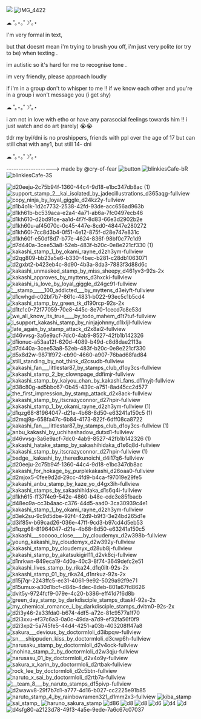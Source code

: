 ![](https://komarev.com/ghpvc/?username=eggisyum&color=blue&style=plastic&label=genjutsu'd)
![IMG_4422]()


☁︎ ˚｡⋆｡˚☽˚｡⋆

I'm very formal in text, 

but that doesnt mean i'm trying to brush you off, i'm just very polite (or try to be) when texting .

 im autistic so it's hard for me to recognise tone .

 im very friendly, please approach loudly 
 
if i'm in a group don't to whisper to me !! if we know each other and you're in a group i won't message you (i get shy)


  ☁︎ ˚｡⋆｡˚☽˚｡⋆

i am not in love with etho or have any parasocial feelings towards him !! i just watch and do art (rarely) 😭😭

tldr my byi/dni is no proshippers, friends with ppl over the age of 17 but can still chat with any1, but still 14- dni

  ☁︎ ˚｡⋆｡˚☽˚｡⋆				

-------------------> made by @cry-of-fear ![button](https://github.com/user-attachments/assets/454cc432-9bf9-4649-906b-0d004d37f4d5)   ![blinkiesCafe-bR](https://github.com/user-attachments/assets/80d86c69-8e02-42e0-8fc3-2ad43693b204)  ![blinkiesCafe-3S](https://github.com/user-attachments/assets/9a93e154-e1b7-4708-b4ed-aac042baae10)

				
![d20eeju-2c75b94f-1360-44c4-9d18-e1bc347db8ac (1)](https://github.com/user-attachments/assets/7440ae67-8238-407c-9299-2a62f0db867a) ![support_stamp_2__kai_isolated_by_jadecillustrations_d365aqg-fullview](https://github.com/user-attachments/assets/32efea84-4b63-4b50-8316-1eb31c8ce2a2) ![copy_ninja_by_loyal_giggle_d24kz2y-fullview](https://github.com/user-attachments/assets/9ad9a2a0-5b35-40b9-9051-7ddc27730a2a) ![d1b4o1k-1d2c7732-2538-42fd-93de-acc656ad963b](https://github.com/user-attachments/assets/088b048c-4dd0-4496-9948-c686943fdab9) ![d1kh61b-bc539aca-e2a4-4a71-ab6a-7fc0497ecb46](https://github.com/user-attachments/assets/ae33f010-de3e-42ea-88d7-7f141e2de3fc) ![d1kh610-d2bd91ce-aa1d-4f7f-8d83-66e3d2902b2e](https://github.com/user-attachments/assets/f1faf079-71ac-411a-bac7-00589686875a) ![d1kh60u-af45070c-0c45-447e-8cd0-48447e280272](https://github.com/user-attachments/assets/49230050-5d7f-4442-aa74-534e2bfe47d2) ![d1kh60l-7cc8d3b4-0f51-4e12-875f-d28e747e831c](https://github.com/user-attachments/assets/11076fdf-2674-42ff-b359-2815c6c0027c) ![d1kh60f-e50df8d7-b77e-4624-836f-98bf0c77c1d9](https://github.com/user-attachments/assets/198c0f16-566c-4c76-80de-994fb15efcf0) ![d7d440a-3cee53a8-52eb-483f-b20c-0e8e221cf330 (1)](https://github.com/user-attachments/assets/af2f2628-5ebe-4ee2-b988-97e110a32482) ![kakashi_stamp_1_by_okami_rayne_d2zh3ym-fullview](https://github.com/user-attachments/assets/82ae013e-8b36-4f24-8036-1ccc311e21cb) ![d2qg809-bb23a5e6-b330-4bec-b281-c28db1063071](https://github.com/user-attachments/assets/6afc7456-291c-43e9-b4bd-f1c4353e3263) ![d2gxbt2-b423eb4c-8d90-4b3a-8da3-7883f3d88d6c](https://github.com/user-attachments/assets/9dcb0391-55f3-49ff-a46e-e4ac8d8fcc7d) ![kakashi_unmasked_stamp_by_miss_sheepy_d461yv3-92s-2x](https://github.com/user-attachments/assets/7b3e55b7-7bd2-44b0-aec9-aab9825f7a7f) ![kakashi_approves_by_myttens_d3hxcki-fullview](https://github.com/user-attachments/assets/4c0ce74f-963d-42c3-81f6-a9222c6e5964) ![kakashi_is_love_by_loyal_giggle_d24gc91-fullview](https://github.com/user-attachments/assets/d31871df-c65a-4436-be84-e811a33f11fe) ![__stamp_____100_addicted___by_myttens_d3eiyft-fullview](https://github.com/user-attachments/assets/bd5c585e-e160-41c4-987f-72d4a6cd7103) ![d1cwhgd-c02bf7b7-861c-4831-b022-93ec5c1b5cd4](https://github.com/user-attachments/assets/c6ebc344-8d95-484f-9c85-9a50832a47e8) ![kakashi_stamp_by_green_tk_d190rcp-92s-2x](https://github.com/user-attachments/assets/0f8f3cf9-ba61-44ad-9bda-7781e4af614c) ![d1tc1c0-72f77059-70e8-445c-8e70-1cecd7c8e53d](https://github.com/user-attachments/assets/83a4179d-fb02-4824-b199-8f92b99e75c3) ![we_all_know_its_true____by_todo_mahem_d1t7tuf-fullview](https://github.com/user-attachments/assets/fd7162eb-cae5-45fc-8d08-8cad9963a3fd) ![i_support_kakashi_stamp_by_ninjajohnny_d1lxljl-fullview](https://github.com/user-attachments/assets/4ec4b0d7-1ed4-428a-8569-0fcc98c876ac) ![late_again_by_stamp_attack_d2x8ai2-fullview](https://github.com/user-attachments/assets/6a43cd81-0955-4096-bb2a-f15ee74f012e) ![d46vvsg-3a6e9acf-7dc0-4ab9-8527-42fb1b142326](https://github.com/user-attachments/assets/83acf7c0-2de1-4c89-9aa4-59e1e4fb131a) ![d1ionuc-a53aa12f-620d-4089-b49d-c8d8dae2113a](https://github.com/user-attachments/assets/985a5d99-ece8-43a1-8618-635e7218ba36) ![d7d440a-3cee53a8-52eb-483f-b20c-0e8e221cf330](https://github.com/user-attachments/assets/7458c36f-14f8-47dc-8dc4-777f2c280fc5) ![d5x8d2w-9871f972-cb90-4660-a907-76bad68fad84](https://github.com/user-attachments/assets/13535f82-4159-4ce4-b5ef-0553f3a80b88) ![still_standing_by_not_think_d2csudb-fullview](https://github.com/user-attachments/assets/725805ba-c062-4cbc-a7cd-fbcc73915af3) ![kakashi_fan___littlestar87_by_stamps_club_d1oy3cs-fullview](https://github.com/user-attachments/assets/3f4ce41b-4c52-448f-a4f7-bf74273964e7) ![kakashi_stamp_2_by_clownpage_ddfimjr-fullview](https://github.com/user-attachments/assets/117a6cb7-b53a-445d-867b-c56c8b69f28a) ![kakashi_stamp_by_kaiyou_chan_by_kakashi_fans_d11nyjt-fullview](https://github.com/user-attachments/assets/92576c29-cb60-47ac-b2ed-e254a7f41a22) ![d38c80g-ad5bbc67-0b45-439c-a751-8ad45cc2d577](https://github.com/user-attachments/assets/f41dfaf8-7510-46cd-a225-5bd89d4aaaf3) ![the_first_impression_by_stamp_attack_d2x8ack-fullview](https://github.com/user-attachments/assets/37a6f120-c816-40b5-9eb0-ce1601ac01f1) ![kakashi_stamp_by_itscrazyconnor_d27hpir-fullview](https://github.com/user-attachments/assets/e65f170f-e219-4d39-82f7-c464080180c2) ![kakashi_stamp_1_by_okami_rayne_d2zh3ym-fullview (1)](https://github.com/user-attachments/assets/ba2013cf-5d1a-4cf9-b00f-60778eba8681) ![d1qzg68-81964047-d21e-4b68-8d50-e63241a150c5 (1)](https://github.com/user-attachments/assets/5f3bc8f5-ed04-4c1e-b7c1-7f1a62977bc7) ![d2mqj9p-658fa47c-6b84-4173-822f-6dff08ca8722](https://github.com/user-attachments/assets/7252aa47-3117-4c07-88f9-0aab0514b77e) ![kakashi_fan___littlestar87_by_stamps_club_d1oy3cs-fullview (1)](https://github.com/user-attachments/assets/9538ca22-31ce-48d6-81d1-9c4d811684c0) ![anbu_kakashi_by_uchihashadow_dutxd1-fullview](https://github.com/user-attachments/assets/3ad47919-bb1d-4bfd-a3eb-8120b088fa8f) ![d46vvsg-3a6e9acf-7dc0-4ab9-8527-42fb1b142326 (1)](https://github.com/user-attachments/assets/88ff25c8-b73c-4558-9708-03845dfc08a9) ![kakashi_hatake_stamp_by_sakashihidaka_d1s6q8d-fullview](https://github.com/user-attachments/assets/dfdcbe62-6909-44db-aabf-21344116ab8f) ![kakashi_stamp_by_itscrazyconnor_d27hpir-fullview (1)](https://github.com/user-attachments/assets/3d8cce93-00ba-4e22-8f3c-e3bab06203fe) ![badge__kakashi_by_theredkunoichi_d4i17q6-fullview](https://github.com/user-attachments/assets/331048e0-3e2f-4d67-ba5a-5423be4fbe8f) ![d20eeju-2c75b94f-1360-44c4-9d18-e1bc347db8ac](https://github.com/user-attachments/assets/fddae489-83c5-4b42-8ef1-ca9a0aad40ca) ![kakashi_for_hokage_by_purplekakashi_d26oaa0-fullview](https://github.com/user-attachments/assets/48941145-2ef5-409d-8d8c-a69fcdb9cc2a) ![d2mjox5-0fee9d2d-29cc-4fd9-b4ca-f97019e29fe5](https://github.com/user-attachments/assets/b28b7b2d-dbc4-4750-9a02-cfbb2b6fd8c7) ![kakashi_anbu_stamp_by_kaze_yo_d4gx3ih-fullview](https://github.com/user-attachments/assets/e1365ffb-27f9-4532-b4c9-3ce5f51ddc20) ![kakashi_stamps_by_sakashihidaka_d1s6q4i-fullview](https://github.com/user-attachments/assets/77d3e6b4-f9d6-4f32-8030-4d0c21e6135b) ![d1kh615-ff37f4e9-542e-4860-b48e-cdc3e85fbacb](https://github.com/user-attachments/assets/6444e9b3-8d5f-44fd-9d3a-c4808911f020) ![d48eo9a-cc3b4aac-c376-44d5-aad0-3ca30939c4e1](https://github.com/user-attachments/assets/821ae2ba-c1c2-4235-9537-460dde4de59b) ![kakashi_stamp_1_by_okami_rayne_d2zh3ym-fullview](https://github.com/user-attachments/assets/25b49c08-b2aa-44b0-bb5f-664e428245bd) ![d3ek2su-9c9d5dbe-92f4-42d9-b9f3-3e24bd265d1e](https://github.com/user-attachments/assets/89ec9ce8-d753-4eaf-9607-f580d43b1986) ![d3if85v-b69cad26-036e-47ff-9cd3-b97cd4d5eb53](https://github.com/user-attachments/assets/120bb3d7-1c41-4ede-97ee-dc4792205416) ![d1qzg68-81964047-d21e-4b68-8d50-e63241a150c5](https://github.com/user-attachments/assets/b258c556-f1c2-4436-bd79-e746025c78e0) ![kakashi___sooooo_close____by_cloudemyx_d2w398b-fullview](https://github.com/user-attachments/assets/19c6ad73-f011-49b8-90cd-6d0fe705b01c) ![young_kakashi_by_cloudemyx_d2w392y-fullview](https://github.com/user-attachments/assets/d218cc2a-5b9c-4383-b229-c0e635e61943) ![kakashi_stamp_by_cloudemyx_d28ub8j-fullview](https://github.com/user-attachments/assets/80f987c4-d956-4787-979d-28da9db0f20d) ![kakashi_stamp_by_akatsukigirl11_d2vk8cj-fullview](https://github.com/user-attachments/assets/8637feb5-3e18-4ef9-968c-1f45e4d7dc40) ![d1nrkwn-849eca19-4d0a-40c3-8f74-3649defc2e51](https://github.com/user-attachments/assets/1597cb9c-1ab6-4a61-a3a5-cbee35816cd7) ![kakashi_lives_stamp_by_rika24_d1q0ilt-92s-2x](https://github.com/user-attachments/assets/4336f219-097b-4fdb-a093-b6504f3a0032) ![kakashi_stamp_01_by_rika24_d1nrkuz-92s-2x](https://github.com/user-attachments/assets/f07aebf1-4d61-4a0c-9569-252147488abe) ![d15j7qr-2243ffc5-ec31-4061-9e92-5029a92f9e71](https://github.com/user-attachments/assets/f681b09f-002d-4574-bc6f-ce3a0d2ecb08) ![d15umux-a30d1bcf-d84b-4dec-8deb-801a67fd8626](https://github.com/user-attachments/assets/e13b8897-c30d-4b4c-a132-a4b911c200d2) ![dvit5y-9724fcf9-079e-4c20-b386-eff41d7f6d8b](https://github.com/user-attachments/assets/4d6313b6-fc0d-4127-bbeb-950d65df69d3) ![green_day_stamp_by_darkdisciple_stamps_dtaskf-92s-2x](https://github.com/user-attachments/assets/8e3ec90f-a22f-487f-a012-4d9dcc5a3bf0) ![my_chemical_romance_i_by_darkdisciple_stamps_dvitm0-92s-2x](https://github.com/user-attachments/assets/11eb0f99-3580-4046-b3e6-ce043e6cca81) ![d2i3y46-2a33fda0-b674-4df5-a72c-81c9577a1f70](https://github.com/user-attachments/assets/cc244807-f893-44fe-94d0-5fac27133178) ![d2i3xxu-ef37c6a3-0a0c-49da-a7d9-ef32fa56f0f9](https://github.com/user-attachments/assets/ae400be4-bed3-46a5-aaa9-55d5df1afc55) ![d2i3xp2-5a745fe5-44d4-4251-a03b-403208ff47a8](https://github.com/user-attachments/assets/9054f09c-8f3a-4957-917e-ad67e5dbda50) ![sakura___devious_by_doctormloli_d3ibpqw-fullview](https://github.com/user-attachments/assets/32c23fdb-21e9-4aaf-b55f-57b835100d34) ![sn___shippuden_kiss_by_doctormloli_d3cwp6h-fullview](https://github.com/user-attachments/assets/2a10eedf-5ab6-444a-b65b-e6104e94b077) ![narusaku_stamp_by_doctormloli_d2v4ock-fullview](https://github.com/user-attachments/assets/04b335b7-0a28-46ce-ada4-3375f44a5d29) ![inohina_stamp_2_by_doctormloli_d2w3qju-fullview](https://github.com/user-attachments/assets/7d9c00ee-e2f1-4231-99ea-85e2a22f5fa0) ![narusasu_01_by_doctormloli_d2v4o9y-fullview](https://github.com/user-attachments/assets/41ae5629-4203-45b5-853f-f919db76d7ee) ![sakura_x_karin_by_doctormloli_d2rtbak-fullview](https://github.com/user-attachments/assets/7d9b82f4-d25b-4354-87d6-16826ac23525) ![rock_lee_by_doctormloli_d2c5btn-fullview](https://github.com/user-attachments/assets/3b10f8f7-a9db-4337-9520-4c5a20172b03) ![naruto_x_sai_by_doctormloli_d2rtb7a-fullview](https://github.com/user-attachments/assets/97722831-8057-4276-98e2-b3374197c626) ![__team_8___by_naruto_stamps_d15pivp-fullview](https://github.com/user-attachments/assets/1176aa64-31d3-4d63-8a79-4b48a607632b) ![d2wawv8-29f7b7d1-a777-4d16-b027-cc2225e91b85](https://github.com/user-attachments/assets/63f0a8d4-49f9-40e0-bb2f-29bf02696fa1) ![naruto_stamp_4_by_rainbowramen321_d1mm2x3-fullview](https://github.com/user-attachments/assets/36f9f40a-bb98-48f1-b710-a8b8ba4df5ac) ![kiba_stamp](https://github.com/user-attachments/assets/1932c00e-565b-4f34-b8e4-87b06e35b6b2) ![sai_stamp_](https://github.com/user-attachments/assets/d4ed73a2-12b1-4416-93d1-7c6234f6db57) ![haruno_sakura_stamp](https://github.com/user-attachments/assets/c46e58af-c9ad-4cd4-b9b5-a87d340955f6) ![d86](https://github.com/user-attachments/assets/01322486-558d-4bef-8b69-fd79fd449680) ![d8](https://github.com/user-attachments/assets/74321f06-ecb0-47e3-8fec-deedfe294a61) ![d8](https://github.com/user-attachments/assets/6ebed789-5381-4e35-a2b5-086261b99484) ![d6](https://github.com/user-attachments/assets/d5ddfc84-f072-4ca8-9b03-d13cbc879be5) ![d4](https://github.com/user-attachments/assets/fbfb2b98-5377-4fca-af7d-f40b20d1e9e9) ![d](https://github.com/user-attachments/assets/91ba8896-a2c7-458f-b070-f6fa3fd57c66) ![d4sfg80-a2123d78-49f3-4a5e-9ede-7a6c67c07037](https://github.com/user-attachments/assets/dc6c85a4-974b-4da2-aff8-8c8e8fdb8199) 

 

































